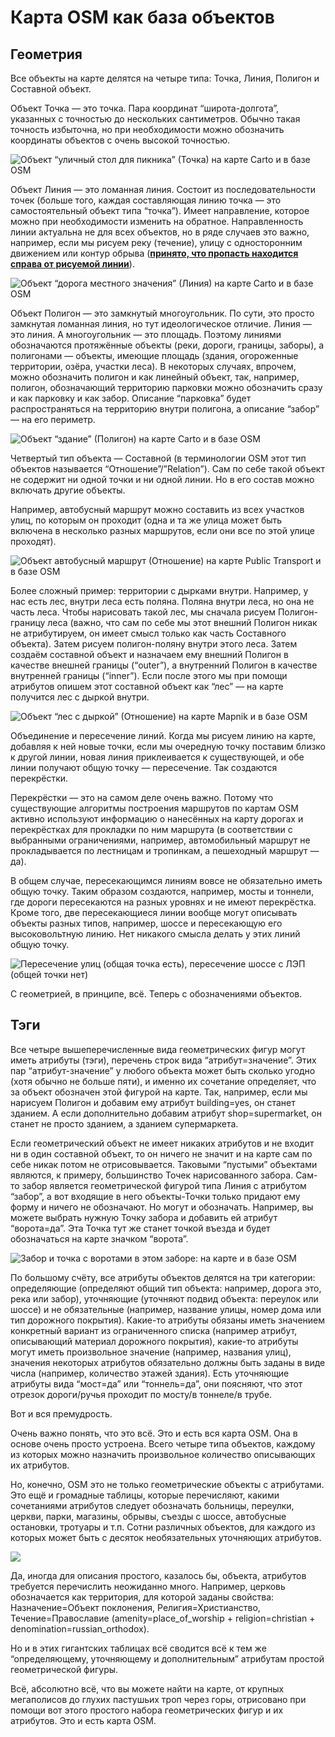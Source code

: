 # Карта OSM как база объектов

## Геометрия

Все объекты на карте делятся на четыре типа: Точка, Линия, Полигон и Составной объект.

Объект Точка — это точка. Пара координат “широта-долгота”, указанных с точностью до нескольких сантиметров. Обычно такая точность избыточна, но при необходимости можно обозначить координаты объектов с очень высокой точностью.

![&#x41E;&#x431;&#x44A;&#x435;&#x43A;&#x442; &#x201C;&#x443;&#x43B;&#x438;&#x447;&#x43D;&#x44B;&#x439; &#x441;&#x442;&#x43E;&#x43B; &#x434;&#x43B;&#x44F; &#x43F;&#x438;&#x43A;&#x43D;&#x438;&#x43A;&#x430;&#x201D; \(&#x422;&#x43E;&#x447;&#x43A;&#x430;\) &#x43D;&#x430; &#x43A;&#x430;&#x440;&#x442;&#x435; Carto &#x438; &#x432; &#x431;&#x430;&#x437;&#x435; OSM](../.gitbook/assets/tochka-v-osm-i-v-id.jpg)

Объект Линия — это ломанная линия. Состоит из последовательности точек \(больше того, каждая составляющая линию точка — это самостоятельный объект типа “точка”\). Имеет направление, которое можно при необходимости изменить на обратное. Направленность линии актуальна не для всех объектов, но в ряде случаев это важно, например, если мы рисуем реку \(течение\), улицу с односторонним движением или контур обрыва \([**принято, что пропасть находится справа от рисуемой линии**](https://wiki.openstreetmap.org/wiki/RU:Tag:natural=earth_bank#.D0.9A.D0.B0.D0.BA_.D0.BE.D0.B1.D0.BE.D0.B7.D0.BD.D0.B0.D1.87.D0.B0.D1.82.D1.8C_.D0.BD.D0.B0_.D0.BA.D0.B0.D1.80.D1.82.D0.B5)\).

![&#x41E;&#x431;&#x44A;&#x435;&#x43A;&#x442; &#x201C;&#x434;&#x43E;&#x440;&#x43E;&#x433;&#x430; &#x43C;&#x435;&#x441;&#x442;&#x43D;&#x43E;&#x433;&#x43E; &#x437;&#x43D;&#x430;&#x447;&#x435;&#x43D;&#x438;&#x44F;&#x201D; \(&#x41B;&#x438;&#x43D;&#x438;&#x44F;\) &#x43D;&#x430; &#x43A;&#x430;&#x440;&#x442;&#x435; Carto &#x438; &#x432; &#x431;&#x430;&#x437;&#x435; OSM](../.gitbook/assets/liniya-v-osm-i-v-id.jpg)

Объект Полигон — это замкнутый многоугольник. По сути, это просто замкнутая ломанная линия, но тут идеологическое отличие. Линия — это линия. А многоугольник — это площадь. Поэтому линиями обозначаются протяжённые объекты \(реки, дороги, границы, заборы\), а полигонами — объекты, имеющие площадь \(здания, огороженные территории, озёра, участки леса\). В некоторых случаях, впрочем, можно обозначить полигон и как линейный объект, так, например, полигон, обозначающий территорию парковки можно обозначить сразу и как парковку и как забор. Описание “парковка” будет распространяться на территорию внутри полигона, а описание “забор” — на его периметр.

![&#x41E;&#x431;&#x44A;&#x435;&#x43A;&#x442; &#x201C;&#x437;&#x434;&#x430;&#x43D;&#x438;&#x435;&#x201D; \(&#x41F;&#x43E;&#x43B;&#x438;&#x433;&#x43E;&#x43D;\) &#x43D;&#x430; &#x43A;&#x430;&#x440;&#x442;&#x435; Carto &#x438; &#x432; &#x431;&#x430;&#x437;&#x435; OSM](../.gitbook/assets/poligon-v-osm-i-v-id.jpg)

Четвертый тип объекта — Составной \(в терминологии OSM этот тип объектов называется “Отношение”/”Relation”\). Сам по себе такой объект не содержит ни одной точки и ни одной линии. Но в его состав можно включать другие объекты.

Например, автобусный маршрут можно составить из всех участков улиц, по которым он проходит \(одна и та же улица может быть включена в несколько разных маршрутов, если они все по этой улице проходят\).

![&#x41E;&#x431;&#x44A;&#x435;&#x43A;&#x442; &#x430;&#x432;&#x442;&#x43E;&#x431;&#x443;&#x441;&#x43D;&#x44B;&#x439; &#x43C;&#x430;&#x440;&#x448;&#x440;&#x443;&#x442; \(&#x41E;&#x442;&#x43D;&#x43E;&#x448;&#x435;&#x43D;&#x438;&#x435;\) &#x43D;&#x430; &#x43A;&#x430;&#x440;&#x442;&#x435; Public Transport &#x438; &#x432; &#x431;&#x430;&#x437;&#x435; OSM](../.gitbook/assets/avtobusnyi-marshrut-v-osm-i-v-id.jpg)

Более сложный пример: территории с дырками внутри. Например, у нас есть лес, внутри леса есть поляна. Поляна внутри леса, но она не часть леса. Чтобы нарисовать такой лес, мы сначала рисуем Полигон-границу леса \(важно, что сам по себе мы этот внешний Полигон никак не атрибутируем, он имеет смысл только как часть Составного объекта\). Затем рисуем полигон-поляну внутри этого леса. Затем создаём составной объект и назначаем ему внешний Полигон в качестве внешней границы \(“outer”\), а внутренний Полигон в качестве внутренней границы \(“inner”\). Если после этого мы при помощи атрибутов опишем этот составной объект как “лес” — на карте получится лес с дыркой внутри.

![&#x41E;&#x431;&#x44A;&#x435;&#x43A;&#x442; &#x201C;&#x43B;&#x435;&#x441; &#x441; &#x434;&#x44B;&#x440;&#x43A;&#x43E;&#x439;&#x201D; \(&#x41E;&#x442;&#x43D;&#x43E;&#x448;&#x435;&#x43D;&#x438;&#x435;\) &#x43D;&#x430; &#x43A;&#x430;&#x440;&#x442;&#x435; Mapnik &#x438; &#x432; &#x431;&#x430;&#x437;&#x435; OSM](../.gitbook/assets/les-s-dyrkoi-v-osm-i-v-id.jpg)

Объединение и пересечение линий. Когда мы рисуем линию на карте, добавляя к ней новые точки, если мы очередную точку поставим близко к другой линии, новая линия приклеивается к существующей, и обе линии получают общую точку — пересечение. Так создаются перекрёстки.

Перекрёстки — это на самом деле очень важно. Потому что существующие алгоритмы построения маршрутов по картам OSM активно используют информацию о нанесённых на карту дорогах и перекрёстках для прокладки по ним маршрута \(в соответствии с выбранными ограничениями, например, автомобильный маршрут не прокладывается по лестницам и тропинкам, а пешеходный маршрут — да\).

В общем случае, пересекающимся линиям вовсе не обязательно иметь общую точку. Таким образом создаются, например, мосты и тоннели, где дороги пересекаются на разных уровнях и не имеют перекрёстка. Кроме того, две пересекающиеся линии вообще могут описывать объекты разных типов, например, шоссе и пересекающую его высоковольтную линию. Нет никакого смысла делать у этих линий общую точку.

![&#x41F;&#x435;&#x440;&#x435;&#x441;&#x435;&#x447;&#x435;&#x43D;&#x438;&#x435; &#x443;&#x43B;&#x438;&#x446; \(&#x43E;&#x431;&#x449;&#x430;&#x44F; &#x442;&#x43E;&#x447;&#x43A;&#x430; &#x435;&#x441;&#x442;&#x44C;\), &#x43F;&#x435;&#x440;&#x435;&#x441;&#x435;&#x447;&#x435;&#x43D;&#x438;&#x435; &#x448;&#x43E;&#x441;&#x441;&#x435; &#x441; &#x41B;&#x42D;&#x41F; \(&#x43E;&#x431;&#x449;&#x435;&#x439; &#x442;&#x43E;&#x447;&#x43A;&#x438; &#x43D;&#x435;&#x442;\)](../.gitbook/assets/peresechenie-obshaya-tochka-est-obshei-tochki-net.jpg)

С геометрией, в принципе, всё. Теперь с обозначениями объектов.

## Тэги

Все четыре вышеперечисленные вида геометрических фигур могут иметь атрибуты \(тэги\), перечень строк вида “атрибут=значение”. Этих пар “атрибут-значение” у любого объекта может быть сколько угодно \(хотя обычно не больше пяти\), и именно их сочетание определяет, что за объект обозначен этой фигурой на карте. Так, например, если мы нарисуем Полигон и добавим ему атрибут building=yes, он станет зданием. А если дополнительно добавим атрибут shop=supermarket, он станет не просто зданием, а зданием супермаркета.

Если геометрический объект не имеет никаких атрибутов и не входит ни в один составной объект, то он ничего не значит и на карте сам по себе никак потом не отрисовывается. Таковыми “пустыми” объектами являются, к примеру, большинство Точек нарисованного забора. Сам-то забор является геометрической фигурой типа Линия с атрибутом “забор”, а вот входящие в него объекты-Точки только придают ему форму и ничего не обозначают. Но могут и обозначать. Например, вы можете выбрать нужную Точку забора и добавить ей атрибут “ворота=да”. Эта Точка тут же станет точкой въезда и будет обозначаться на карте значком “ворота”.

![&#x417;&#x430;&#x431;&#x43E;&#x440; &#x438; &#x442;&#x43E;&#x447;&#x43A;&#x430; &#x441; &#x432;&#x43E;&#x440;&#x43E;&#x442;&#x430;&#x43C;&#x438; &#x432; &#x44D;&#x442;&#x43E;&#x43C; &#x437;&#x430;&#x431;&#x43E;&#x440;&#x435;: &#x43D;&#x430; &#x43A;&#x430;&#x440;&#x442;&#x435; &#x438; &#x432; &#x431;&#x430;&#x437;&#x435; OSM](../.gitbook/assets/tochka-v-zabore-na-karte-i-v-id.jpg)

По большому счёту, все атрибуты объектов делятся на три категории: определяющие \(определяют общий тип объекта: например, дорога это, река или забор\), уточняющие \(уточняют подвид объекта: переулок или шоссе\) и не обязательные \(например, название улицы, номер дома или тип дорожного покрытия\). Какие-то атрибуты обязаны иметь значением конкретный вариант из ограниченного списка \(например атрибут, описывающий материал дорожного покрытия\), какие-то атрибуты могут иметь произвольное значение \(например, названия улиц\), значения некоторых атрибутов обязательно должны быть заданы в виде числа \(например, количество этажей здания\). Есть уточняющие атрибуты вида “мост=да” или “тоннель=да”, они поясняют, что этот отрезок дороги/ручья проходит по мосту/в тоннеле/в трубе.

Вот и вся премудрость.

Очень важно понять, что это всё. Это и есть вся карта OSM. Она в основе очень просто устроена. Всего четыре типа объектов, каждому из которых можно назначить произвольное количество описывающих их атрибутов.

Но, конечно, OSM это не только геометрические объекты с атрибутами. Это ещё и громадные таблицы, которые перечисляют, какими сочетаниями атрибутов следует обозначать больницы, переулки, церкви, парки, магазины, обрывы, съезды с шоссе, автобусные остановки, тротуары и т.п. Сотни различных объектов, для каждого из которых может быть с десяток необязательных уточняющих атрибутов.

![](../.gitbook/assets/wiki-s-opisaniem-tegirovaniya-obekta-place.jpeg)

Да, иногда для описания простого, казалось бы, объекта, атрибутов требуется перечислить неожиданно много. Например, церковь обозначается как территория, для которой заданы свойства: Назначение=Объект поклонения, Религия=Христианство, Течение=Православие \(amenity=place\_of\_worship + religion=christian + denomination=russian\_orthodox\).

Но и в этих гигантских таблицах всё сводится всё к тем же “определяющему, уточняющему и дополнительным” атрибутам простой геометрической фигуры.

Всё, абсолютно всё, что вы можете найти на карте, от крупных мегаполисов до глухих пастушьих троп через горы, отрисовано при помощи вот этого простого набора геометрических фигур и их атрибутов. Это и есть карта OSM.

